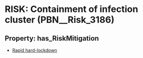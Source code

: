 # RISK: __Containment of infection cluster__ (PBN__Risk_3186)

## Property: has_RiskMitigation

* [Rapid hard-lockdown](PBN__Mitigation_1640)

